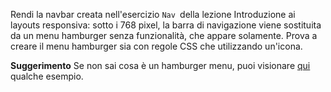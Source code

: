Rendi la navbar creata nell'esercizio `Nav `della lezione Introduzione ai layouts responsiva: sotto i 768 pixel, la barra di navigazione viene sostituita da un menu hamburger senza funzionalità, che appare solamente. Prova a creare il menu hamburger sia con regole CSS che utilizzando un'icona.

**Suggerimento**
Se non sai cosa è un hamburger menu, puoi visionare [qui ](https://alvarotrigo.com/blog/hamburger-menu-css/) qualche esempio.
